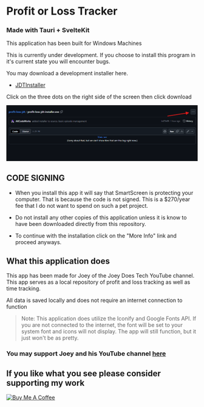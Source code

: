 # Profit or Loss Tracker

### Made with Tauri + SvelteKit

This application has been built for Windows Machines

This is currently under development. If you choose to install this program in it's current state you will encounter bugs.

You may download a development installer here.

- [JDTInstaller](profit-loss-jdt-installer.exe)

Click on the three dots on the right side of the screen then click download

![installer](installscreen.png)

## CODE SIGNING

- When you install this app it will say that SmartScreen is protecting your computer. That is because the code is not signed. This is a $270/year fee that I do not want to spend on such a pet project.

- Do not install any other copies of this application unless it is know to have been downloaded directly from this repository.

- To continue with the installation click on the "More Info" link and proceed anyways.

## What this application does

This app has been made for Joey of the Joey Does Tech YouTube channel. This app serves as a local repository of profit and loss tracking as well as time tracking.

All data is saved locally and does not require an internet connection to function

> Note: This application does utilize the Iconify and Google Fonts API. If you are not connected to the internet, the font will be set to your system font and icons will not display. The app will still function, but it just won't be as pretty.

### You may support Joey and his YouTube channel [here](https://www.youtube.com/c/JoeyDoesTech)

## If you like what you see please consider supporting my work

<a href="https://www.buymeacoffee.com/akcodeworks" target="_blank"><img src="https://cdn.buymeacoffee.com/buttons/default-yellow.png" alt="Buy Me A Coffee" height="41" width="174"></a>

